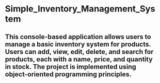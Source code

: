 # Simple_Inventory_Management_System
##  This console-based application allows users to manage a basic inventory system for products. Users can add, view, edit, delete, and search for products, each with a name, price, and quantity in stock. The project is implemented using object-oriented programming principles.
